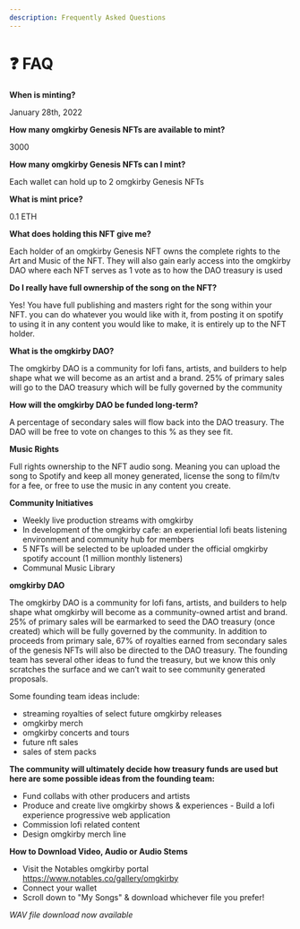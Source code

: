 ```yaml
---
description: Frequently Asked Questions
---
```


# ❓ FAQ

**When is minting?**&#x20;

January 28th, 2022&#x20;

**How many omgkirby Genesis NFTs are available to mint?**&#x20;

3000&#x20;

**How many omgkirby Genesis NFTs can I mint?**&#x20;

Each wallet can hold up to 2 omgkirby Genesis NFTs&#x20;

**What is mint price?**&#x20;

0.1 ETH&#x20;

**What does holding this NFT give me?**&#x20;

Each holder of an omgkirby Genesis NFT owns the complete rights to the Art and Music of the NFT. They will also gain early access into the omgkirby DAO where each NFT serves as 1 vote as to how the DAO treasury is used&#x20;

**Do I really have full ownership of the song on the NFT?**&#x20;

Yes! You have full publishing and masters right for the song within your NFT. you can do whatever you would like with it, from posting it on spotify to using it in any content you would like to make, it is entirely up to the NFT holder.&#x20;

**What is the omgkirby DAO?**&#x20;

The omgkirby DAO is a community for lofi fans, artists, and builders to help shape what we will become as an artist and a brand. 25% of primary sales will go to the DAO treasury which will be fully governed by the community&#x20;

**How will the omgkirby DAO be funded long-term?**&#x20;

A percentage of secondary sales will flow back into the DAO treasury. The DAO will be free to vote on changes to this % as they see fit.&#x20;

**Music Rights**&#x20;

Full rights ownership to the NFT audio song. Meaning you can upload the song to Spotify and keep all money generated, license the song to film/tv for a fee, or free to use the music in any content you create.&#x20;

**Community Initiatives**&#x20;

* Weekly live production streams with omgkirby&#x20;
* In development of the omgkirby cafe: an experiential lofi beats listening environment and community hub for members&#x20;
* 5 NFTs will be selected to be uploaded under the official omgkirby spotify account (1 million monthly listeners)&#x20;
* Communal Music Library&#x20;

**omgkirby DAO**&#x20;

The omgkirby DAO is a community for lofi fans, artists, and builders to help shape what omgkirby will become as a community-owned artist and brand. 25% of primary sales will be earmarked to seed the DAO treasury (once created) which will be fully governed by the community. In addition to proceeds from primary sale, 67% of royalties earned from secondary sales of the genesis NFTs will also be directed to the DAO treasury. The founding team has several other ideas to fund the treasury, but we know this only scratches the surface and we can’t wait to see community generated proposals.&#x20;

Some founding team ideas include:&#x20;

* streaming royalties of select future omgkirby releases&#x20;
* omgkirby merch&#x20;
* omgkirby concerts and tours&#x20;
* future nft sales&#x20;
* sales of stem packs&#x20;

**The community will ultimately decide how treasury funds are used but here are some possible ideas from the founding team:**&#x20;

* Fund collabs with other producers and artists&#x20;
* Produce and create live omgkirby shows & experiences - Build a lofi experience progressive web application&#x20;
* Commission lofi related content&#x20;
* Design omgkirby merch line

**How to Download Video, Audio or Audio Stems**

* Visit the Notables omgkirby portal https://www.notables.co/gallery/omgkirby
* Connect your wallet
* Scroll down to "My Songs" & download whichever file you prefer!

_WAV file download now available_
